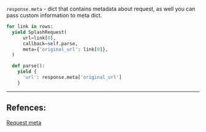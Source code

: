 
`response.meta` - dict that contains metadata about request, as well you can pass custom information to meta dict.

```python
for link in rows:
  yield SplashRequest(
      url=link[0],
      callback=self.parse,
      meta={'original_url': link[0]},
  )

  def parse():
    yield {
      'url': response.meta['original_url']
    }
```
---
## Refences:
[Request meta](https://docs.scrapy.org/en/latest/topics/request-response.html#topics-request-meta)